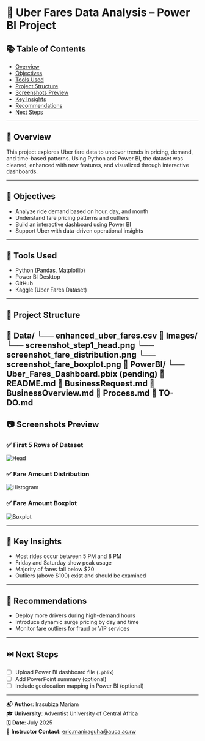 # 🚕 Uber Fares Data Analysis – Power BI Project

## 📚 Table of Contents
- [Overview](#overview)
- [Objectives](#objectives)
- [Tools Used](#tools-used)
- [Project Structure](#project-structure)
- [Screenshots Preview](#screenshots-preview)
- [Key Insights](#key-insights)
- [Recommendations](#recommendations)
- [Next Steps](#next-steps)

---

## 📖 Overview
This project explores Uber fare data to uncover trends in pricing, demand, and time-based patterns. Using Python and Power BI, the dataset was cleaned, enhanced with new features, and visualized through interactive dashboards.

---

## 🎯 Objectives
- Analyze ride demand based on hour, day, and month
- Understand fare pricing patterns and outliers
- Build an interactive dashboard using Power BI
- Support Uber with data-driven operational insights

---

## 🧰 Tools Used
- Python (Pandas, Matplotlib)
- Power BI Desktop
- GitHub
- Kaggle (Uber Fares Dataset)

---

## 📁 Project Structure
📁 Data/
└── enhanced_uber_fares.csv
📁 Images/
└── screenshot_step1_head.png
└── screenshot_fare_distribution.png
└── screenshot_fare_boxplot.png
📁 PowerBI/
└── Uber_Fares_Dashboard.pbix (pending)
📄 README.md
📄 BusinessRequest.md
📄 BusinessOverview.md
📄 Process.md
📄 TO-DO.md
---

## 📷 Screenshots Preview

### ✅ First 5 Rows of Dataset
![Head](Images/screenshot_step1_head.png)

### ✅ Fare Amount Distribution
![Histogram](Images/screenshot_fare_distribution.png)

### ✅ Fare Amount Boxplot
![Boxplot](Images/screenshot_fare_boxplot.png)

---

## 📌 Key Insights
- Most rides occur between 5 PM and 8 PM
- Friday and Saturday show peak usage
- Majority of fares fall below $20
- Outliers (above $100) exist and should be examined

---

## 🧠 Recommendations
- Deploy more drivers during high-demand hours
- Introduce dynamic surge pricing by day and time
- Monitor fare outliers for fraud or VIP services

---

## ⏭️ Next Steps
- [ ] Upload Power BI dashboard file (`.pbix`)
- [ ] Add PowerPoint summary (optional)
- [ ] Include geolocation mapping in Power BI (optional)

---

📬 **Author**: Irasubiza Mariam  
🎓 **University**: Adventist University of Central Africa  
🗓️ **Date**: July 2025  
📧 **Instructor Contact**: eric.maniraguha@auca.ac.rw  
